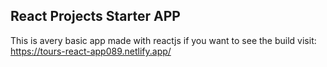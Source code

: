 ## React Projects Starter APP

This is avery basic app made with reactjs
if you want to see the build
visit: https://tours-react-app089.netlify.app/
